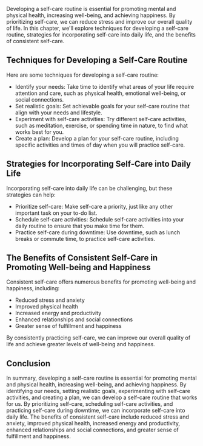 
Developing a self-care routine is essential for promoting mental and physical health, increasing well-being, and achieving happiness. By prioritizing self-care, we can reduce stress and improve our overall quality of life. In this chapter, we'll explore techniques for developing a self-care routine, strategies for incorporating self-care into daily life, and the benefits of consistent self-care.

Techniques for Developing a Self-Care Routine
---------------------------------------------

Here are some techniques for developing a self-care routine:

* Identify your needs: Take time to identify what areas of your life require attention and care, such as physical health, emotional well-being, or social connections.
* Set realistic goals: Set achievable goals for your self-care routine that align with your needs and lifestyle.
* Experiment with self-care activities: Try different self-care activities, such as meditation, exercise, or spending time in nature, to find what works best for you.
* Create a plan: Develop a plan for your self-care routine, including specific activities and times of day when you will practice self-care.

Strategies for Incorporating Self-Care into Daily Life
------------------------------------------------------

Incorporating self-care into daily life can be challenging, but these strategies can help:

* Prioritize self-care: Make self-care a priority, just like any other important task on your to-do list.
* Schedule self-care activities: Schedule self-care activities into your daily routine to ensure that you make time for them.
* Practice self-care during downtime: Use downtime, such as lunch breaks or commute time, to practice self-care activities.

The Benefits of Consistent Self-Care in Promoting Well-being and Happiness
--------------------------------------------------------------------------

Consistent self-care offers numerous benefits for promoting well-being and happiness, including:

* Reduced stress and anxiety
* Improved physical health
* Increased energy and productivity
* Enhanced relationships and social connections
* Greater sense of fulfillment and happiness

By consistently practicing self-care, we can improve our overall quality of life and achieve greater levels of well-being and happiness.

Conclusion
----------

In summary, developing a self-care routine is essential for promoting mental and physical health, increasing well-being, and achieving happiness. By identifying our needs, setting realistic goals, experimenting with self-care activities, and creating a plan, we can develop a self-care routine that works for us. By prioritizing self-care, scheduling self-care activities, and practicing self-care during downtime, we can incorporate self-care into daily life. The benefits of consistent self-care include reduced stress and anxiety, improved physical health, increased energy and productivity, enhanced relationships and social connections, and greater sense of fulfillment and happiness.
